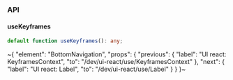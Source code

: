 

### API

#### useKeyframes

```ts
default function useKeyframes(): any;
```


~{
  "element": "BottomNavigation",
  "props": {
    "previous": {
      "label": "UI react: KeyframesContext",
      "to": "/dev/ui-react/use/KeyframesContext"
    },
    "next": {
      "label": "UI react: Label",
      "to": "/dev/ui-react/use/Label"
    }
  }
}~
